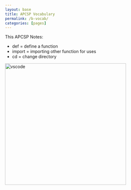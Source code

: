 ```yaml
---
layout: base
title: APCSP Vocabulary
permalink: /b-vocab/
categories: [pages]
---
```


This APCSP Notes:

- def = define a function
- import = importing other function for uses
- cd = change directory

<img src="https://deadshotlegend.github.io/Shivansh-Goel-Fast-Pages/images/vscode.png" width="400" alt="vscode">